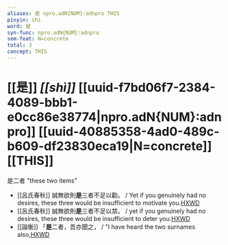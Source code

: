 ```yaml
---
aliases: 是 npro.adN{NUM}:adnpro THIS
pinyin: shì
word: 是
syn-func: npro.adN{NUM}:adnpro
sem-feat: N=concrete
total: 3
concept: THIS 
---
```

# [[是]] *[[shì]]*  [[uuid-f7bd06f7-2384-4089-bbb1-e0cc86e38774|npro.adN{NUM}:adnpro]] [[uuid-40885358-4ad0-489c-b609-df23830eca19|N=concrete]] [[THIS]]
是二者 "these two items"
 - [[呂氏春秋]] 誠無欲則**是**三者不足以勸。 / Yet if you genuinely had no desires, these three would be insufficient to motivate you.[HXWD](https://hxwd.org/textview.html?location=KR3j0009_tls_019-31a.12)
 - [[呂氏春秋]] 誠無欲則**是**三者不足以禁。 / yet if you genuinely had no desires, these three would be insufficient to deter you.[HXWD](https://hxwd.org/textview.html?location=KR3j0009_tls_019-31a.16)
 - [[論衡]] 「**是**二者，吾亦聞之， / "I have heard the two surnames also,[HXWD](https://hxwd.org/textview.html?location=KR3j0080_tls_022-11a.16)